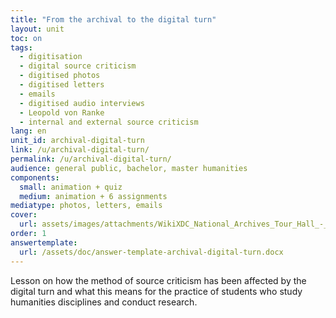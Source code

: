 ```yaml
---
title: "From the archival to the digital turn"
layout: unit
toc: on
tags:
  - digitisation
  - digital source criticism
  - digitised photos
  - digitised letters
  - emails
  - digitised audio interviews
  - Leopold von Ranke
  - internal and external source criticism
lang: en
unit_id: archival-digital-turn
link: /u/archival-digital-turn/
permalink: /u/archival-digital-turn/
audience: general public, bachelor, master humanities
components:
  small: animation + quiz
  medium: animation + 6 assignments
mediatype: photos, letters, emails
cover:
  url: assets/images/attachments/WikiXDC_National_Archives_Tour_Hall_-_Stierch.jpg
order: 1
answertemplate:
  url: /assets/doc/answer-template-archival-digital-turn.docx
---
```


Lesson on how the method of source criticism has been affected by the digital turn and what this means for the practice of students who study humanities disciplines and conduct research.

<!-- more -->

